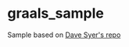 # graals_sample

Sample based on [Dave Syer's repo](https://github.com/dsyer/spring-graal-feature/tree/foo/spring-graal-native-samples/function-aws)
